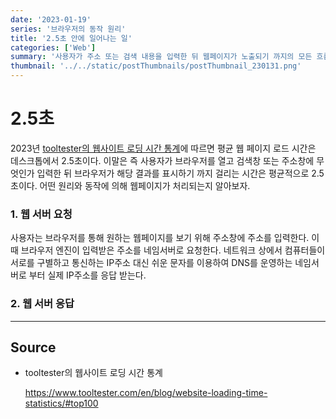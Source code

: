 ```yaml
---
date: '2023-01-19'
series: '브라우저의 동작 원리'
title: '2.5초 안에 일어나는 일'
categories: ['Web']
summary: '사용자가 주소 또는 검색 내용을 입력한 뒤 웹페이지가 노출되기 까지의 모든 흐름에 대하여'
thumbnail: '../../static/postThumbnails/postThumbnail_230131.png'
---
```


# 2.5초

2023년 [tooltester의 웹사이트 로딩 시간 통계](https://www.tooltester.com/en/blog/website-loading-time-statistics/#top100)에 따르면 평균 웹 페이지 로드 시간은 데스크톱에서 2.5초이다. 이말은 즉 사용자가 브라우저를 열고 검색창 또는 주소창에 무엇인가 입력한 뒤 브라우저가 해당 결과를 표시하기 까지 걸리는 시간은 평균적으로 2.5초이다. 어떤 원리와 동작에 의해 웹페이지가 처리되는지 알아보자.

### 1. 웹 서버 요청

사용자는 브라우저를 통해 원하는 웹페이지를 보기 위해 주소창에 주소를 입력한다. 이때 브라우저 엔진이 입력받은 주소를 네임서버로 요청한다. 네트워크 상에서 컴퓨터들이 서로를 구별하고 통신하는 IP주소 대신 쉬운 문자를 이용하여 DNS를 운영하는 네임서버로 부터 실제 IP주소를 응답 받는다.

### 2. 웹 서버 응답

---

## Source

- tooltester의 웹사이트 로딩 시간 통계

  [<https://www.tooltester.com/en/blog/website-loading-time-statistics/#top100>](https://www.tooltester.com/en/blog/website-loading-time-statistics/#top100)

